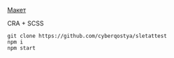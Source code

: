 [Макет](https://www.figma.com/file/ym4FgScf3tZKOk5cJWXLia/%D0%A2%D0%B5%D1%81%D1%82%D0%BE%D0%B2%D0%BE%D0%B5?node-id=0%3A1)

CRA + SCSS

```git clone https://github.com/cyberqostya/sletattest```  
```npm i```  
```npm start```  